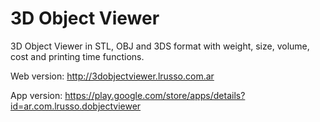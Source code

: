 # 3D Object Viewer

3D Object Viewer in STL, OBJ and 3DS format with weight, size, volume, cost and printing time functions.

Web version: http://3dobjectviewer.lrusso.com.ar

App version: https://play.google.com/store/apps/details?id=ar.com.lrusso.dobjectviewer

